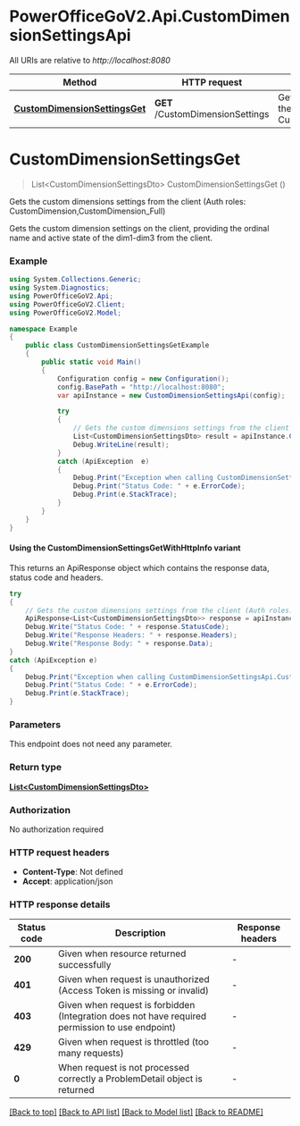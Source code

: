# PowerOfficeGoV2.Api.CustomDimensionSettingsApi

All URIs are relative to *http://localhost:8080*

| Method | HTTP request | Description |
|--------|--------------|-------------|
| [**CustomDimensionSettingsGet**](CustomDimensionSettingsApi.md#customdimensionsettingsget) | **GET** /CustomDimensionSettings | Gets the custom dimensions settings from the client (Auth roles: CustomDimension,CustomDimension_Full) |

<a id="customdimensionsettingsget"></a>
# **CustomDimensionSettingsGet**
> List&lt;CustomDimensionSettingsDto&gt; CustomDimensionSettingsGet ()

Gets the custom dimensions settings from the client (Auth roles: CustomDimension,CustomDimension_Full)

Gets the custom dimension settings on the client, providing the ordinal name and active state of the dim1-dim3 from the client.

### Example
```csharp
using System.Collections.Generic;
using System.Diagnostics;
using PowerOfficeGoV2.Api;
using PowerOfficeGoV2.Client;
using PowerOfficeGoV2.Model;

namespace Example
{
    public class CustomDimensionSettingsGetExample
    {
        public static void Main()
        {
            Configuration config = new Configuration();
            config.BasePath = "http://localhost:8080";
            var apiInstance = new CustomDimensionSettingsApi(config);

            try
            {
                // Gets the custom dimensions settings from the client (Auth roles: CustomDimension,CustomDimension_Full)
                List<CustomDimensionSettingsDto> result = apiInstance.CustomDimensionSettingsGet();
                Debug.WriteLine(result);
            }
            catch (ApiException  e)
            {
                Debug.Print("Exception when calling CustomDimensionSettingsApi.CustomDimensionSettingsGet: " + e.Message);
                Debug.Print("Status Code: " + e.ErrorCode);
                Debug.Print(e.StackTrace);
            }
        }
    }
}
```

#### Using the CustomDimensionSettingsGetWithHttpInfo variant
This returns an ApiResponse object which contains the response data, status code and headers.

```csharp
try
{
    // Gets the custom dimensions settings from the client (Auth roles: CustomDimension,CustomDimension_Full)
    ApiResponse<List<CustomDimensionSettingsDto>> response = apiInstance.CustomDimensionSettingsGetWithHttpInfo();
    Debug.Write("Status Code: " + response.StatusCode);
    Debug.Write("Response Headers: " + response.Headers);
    Debug.Write("Response Body: " + response.Data);
}
catch (ApiException e)
{
    Debug.Print("Exception when calling CustomDimensionSettingsApi.CustomDimensionSettingsGetWithHttpInfo: " + e.Message);
    Debug.Print("Status Code: " + e.ErrorCode);
    Debug.Print(e.StackTrace);
}
```

### Parameters
This endpoint does not need any parameter.
### Return type

[**List&lt;CustomDimensionSettingsDto&gt;**](CustomDimensionSettingsDto.md)

### Authorization

No authorization required

### HTTP request headers

 - **Content-Type**: Not defined
 - **Accept**: application/json


### HTTP response details
| Status code | Description | Response headers |
|-------------|-------------|------------------|
| **200** | Given when resource returned successfully |  -  |
| **401** | Given when request is unauthorized (Access Token is missing or invalid) |  -  |
| **403** | Given when request is forbidden (Integration does not have required permission to use endpoint) |  -  |
| **429** | Given when request is throttled (too many requests) |  -  |
| **0** | When request is not processed correctly a ProblemDetail object is returned |  -  |

[[Back to top]](#) [[Back to API list]](../../README.md#documentation-for-api-endpoints) [[Back to Model list]](../../README.md#documentation-for-models) [[Back to README]](../../README.md)

